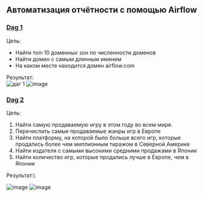 ## Автоматизация отчётности с помощью Airflow

### [Dag 1](https://github.com/belladzhu/airflow-projects/blob/main/dag-games.py)
Цель: 
* Найти топ-10 доменных зон по численности доменов
* Найти домен с самым длинным именем
* На каком месте находится домен airflow.com

Результат: \
![даг 1](https://github.com/belladzhu/airflow-projects/assets/101130608/ca2a6e7a-2d38-4e73-9c19-0ada7a74b132)
![image](https://github.com/belladzhu/airflow-projects/assets/101130608/4df9eb8f-9b3b-4a08-8989-9f59345808d8)

### [Dag 2](https://github.com/belladzhu/airflow-projects/blob/main/dag-games.py)
Цель:
1. Найти самую продаваемую игру в этом году во всем мире.
2. Перечислить самые продаваемые жанры игр в Европе
3. Найти платформу, на которой было больше всего игр, которые продались более чем миллионным тиражом в Северной Америке
4. Найти издателя с самыми высокими средними продажами в Японии
5. Найти количество игр, которые продались лучше в Европе, чем в Японии

Результат:\

![image](https://github.com/belladzhu/airflow-projects/assets/101130608/451b2d94-0dca-409e-bfa6-ba83b9148ad3)
![image](https://github.com/belladzhu/airflow-projects/assets/101130608/1089e003-30c4-4eeb-875e-b13259675a54)


